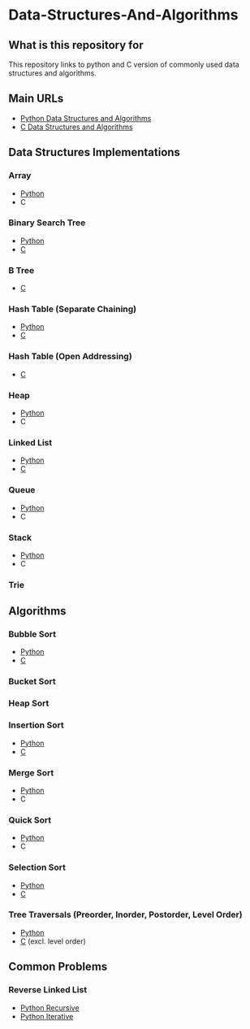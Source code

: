 # Data-Structures-And-Algorithms

## What is this repository for

This repository links to python and C version of commonly used data structures and algorithms.

## Main URLs

- [Python Data Structures and Algorithms](https://github.com/ktakeyama12/Python-Data-Structures-and-Algorithms)
- [C Data Structures and Algorithms](https://github.com/myshmeh/dsa-in-c)

## Data Structures Implementations

### Array

- [Python](https://github.com/ktakeyama12/Python-Data-Structures-and-Algorithms/blob/master/Implementations/Array.py)
- C

### Binary Search Tree

- [Python](https://github.com/ktakeyama12/Python-Data-Structures-and-Algorithms/blob/master/Implementations/BinarySearchTree.py)
- [C](https://github.com/myshmeh/dsa-in-c/blob/master/data-structures/tree/binary-search.c)

### B Tree

- [C](https://github.com/myshmeh/dsa-in-c/blob/master/data-structures/tree/b-tree.c)

### Hash Table (Separate Chaining)

- [Python](https://github.com/ktakeyama12/Python-Data-Structures-and-Algorithms/blob/master/Implementations/HashTable_Separate_Chaining.py)
- [C](https://github.com/myshmeh/dsa-in-c/blob/master/data-structures/hashing/hash-chaining.c)

### Hash Table (Open Addressing)

- [C](https://github.com/myshmeh/dsa-in-c/blob/master/data-structures/hashing/hash-open-address.c)

### Heap

- [Python](https://github.com/ktakeyama12/Python-Data-Structures-and-Algorithms/blob/master/Implementations/Heap.py)
- C

### Linked List

- [Python](https://github.com/ktakeyama12/Python-Data-Structures-and-Algorithms/blob/master/Implementations/LinkedList.py)
- [C](https://github.com/myshmeh/dsa-in-c/blob/master/data-structures/linkedlist/linkedlist.c)

### Queue

- [Python](https://github.com/ktakeyama12/Python-Data-Structures-and-Algorithms/blob/master/Implementations/Queue.py)
- C

### Stack

- [Python](https://github.com/ktakeyama12/Python-Data-Structures-and-Algorithms/blob/master/Implementations/Stack.py)
- C

### Trie

## Algorithms

### Bubble Sort

- [Python](https://github.com/ktakeyama12/Python-Data-Structures-and-Algorithms/blob/master/Algorithms/BubbleSort.py)
- [C](https://github.com/myshmeh/dsa-in-c/blob/master/algorithms/bubble-sort.h)

### Bucket Sort

### Heap Sort

### Insertion Sort

- [Python](https://github.com/ktakeyama12/Python-Data-Structures-and-Algorithms/blob/master/Algorithms/InsertionSort.py)
- [C](https://github.com/myshmeh/dsa-in-c/blob/master/algorithms/insertion_sort.h)

### Merge Sort

- [Python](https://github.com/ktakeyama12/Python-Data-Structures-and-Algorithms/blob/master/Algorithms/MergeSort.py)
- C

### Quick Sort

- [Python](https://github.com/ktakeyama12/Python-Data-Structures-and-Algorithms/blob/master/Algorithms/QuickSort.py)
- C

### Selection Sort

- [Python](https://github.com/ktakeyama12/Python-Data-Structures-and-Algorithms/blob/master/Algorithms/SelectionSort.py)
- [C](https://github.com/myshmeh/dsa-in-c/blob/master/algorithms/selection_sort.h)

### Tree Traversals (Preorder, Inorder, Postorder, Level Order)

- [Python](https://github.com/ktakeyama12/Python-Data-Structures-and-Algorithms/blob/master/Algorithms/QuickSort.py)
- [C](https://github.com/myshmeh/dsa-in-c/blob/master/data-structures/tree/binary-tree.c) (excl. level order)

## Common Problems

### Reverse Linked List

- [Python Recursive](https://github.com/ktakeyama12/Python-Data-Structures-and-Algorithms/blob/master/CommonProblems/Reverse_Linked_List_Recursive.py)
- [Python Iterative](https://github.com/ktakeyama12/Python-Data-Structures-and-Algorithms/blob/master/CommonProblems/Reverse_Linked_List_Iterative.py)

